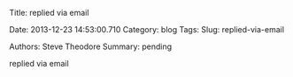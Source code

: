 Title: replied via email

Date: 2013-12-23 14:53:00.710
Category: blog
Tags: 
Slug: replied-via-email

Authors: Steve Theodore
Summary: pending

replied via email  


